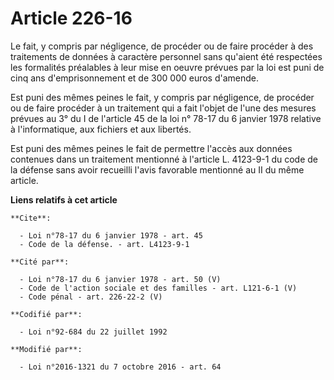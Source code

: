# Article 226-16

Le fait, y compris par négligence, de procéder ou de faire procéder à des traitements de données à caractère personnel sans
qu'aient été respectées les formalités préalables à leur mise en oeuvre prévues par la loi est puni de cinq ans
d'emprisonnement et de 300 000 euros d'amende.

Est puni des mêmes peines le fait, y compris par négligence, de procéder ou de faire procéder à un traitement qui a fait
l'objet de l'une des mesures prévues au 3° du I de l'article 45 de la loi n° 78-17 du 6 janvier 1978 relative à
l'informatique, aux fichiers et aux libertés.

Est puni des mêmes peines le fait de permettre l'accès aux données contenues dans un traitement mentionné à l'article L.
4123-9-1 du code de la défense sans avoir recueilli l'avis favorable mentionné au II du même article.

**Liens relatifs à cet article**

	**Cite**:

	  - Loi n°78-17 du 6 janvier 1978 - art. 45
	  - Code de la défense. - art. L4123-9-1

	**Cité par**:

	  - Loi n°78-17 du 6 janvier 1978 - art. 50 (V)
	  - Code de l'action sociale et des familles - art. L121-6-1 (V)
	  - Code pénal - art. 226-22-2 (V)

	**Codifié par**:

	  - Loi n°92-684 du 22 juillet 1992

	**Modifié par**:

	  - Loi n°2016-1321 du 7 octobre 2016 - art. 64
